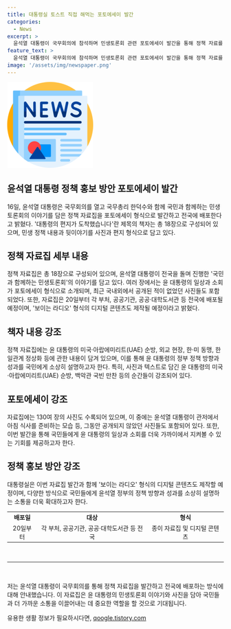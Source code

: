 ```yaml
---
title: 대통령실 토스트 직접 해먹는 포토에세이 발간
categories:
  - News
excerpt: >
  윤석열 대통령이 국무회의에 참석하며 민생토론회 관련 포토에세이 발간을 통해 정책 자료를 전국에 배포한다. 대통령의 편지가 도착했습니다란 제목의 책자에는 민생토론회의 뒷이야기와 대통령의 경험 등이 사진과 편지 형식으로 담겼다. 130여 장의 사진 중에는 일상 모습도 포함되어 있어 관심을 끌 것으로 전해졌다. 또한, 디지털 콘텐츠도 제작해 국민에게 보다 쉽게 정보를 전달할 예정이라고 대통령실은 전했다.
feature_text: >
  윤석열 대통령이 국무회의에 참석하며 민생토론회 관련 포토에세이 발간을 통해 정책 자료를 전국에 배포한다. 대통령의 편지가 도착했습니다란 제목의 책자에는 민생토론회의 뒷이야기와 대통령의 경험 등이 사진과 편지 형식으로 담겼다. 130여 장의 사진 중에는 일상 모습도 포함되어 있어 관심을 끌 것으로 전해졌다. 또한, 디지털 콘텐츠도 제작해 국민에게 보다 쉽게 정보를 전달할 예정이라고 대통령실은 전했다.
image: '/assets/img/newspaper.png'
---
```


<p><img src="/assets/img/newspaper.png" alt="kimp 속보" /></p>

<h2 data-ke-size="size26">윤석열 대통령 정책 홍보 방안 포토에세이 발간</h2>

<p data-ke-size="size16">16일, 윤석열 대통령은 국무회의를 열고 국무총리 한덕수와 함께 국민과 함께하는 민생토론회의 이야기를 담은 정책 자료집을 포토에세이 형식으로 발간하고 전국에 배포한다고 밝혔다. '대통령의 편지가 도착했습니다'란 제목의 책자는 총 18장으로 구성되어 있으며, 민생 정책 내용과 뒷이야기를 사진과 편지 형식으로 담고 있다.</p>

<h2 data-ke-size="size24">정책 자료집 세부 내용</h2> 

<p data-ke-size="size16">정책 자료집은 총 18장으로 구성되어 있으며, 윤석열 대통령이 전국을 돌며 진행한 '국민과 함께하는 민생토론회'의 이야기를 담고 있다. 여러 장에서는 윤 대통령의 일상과 소회가 포토에세이 형식으로 소개되며, 최근 국내외에서 공개된 적이 없었던 사진들도 포함되었다. 또한, 자료집은 20일부터 각 부처, 공공기관, 공공·대학도서관 등 전국에 배포될 예정이며, '보이는 라디오' 형식의 디지털 콘텐츠도 제작될 예정이라고 밝혔다.</p>

<h2 data-ke-size="size24">책자 내용 강조</h2>

<p data-ke-size="size16">정책 자료집에는 윤 대통령의 미국·아랍에미리트(UAE) 순방, 외교 현장, 한·미 동맹, 한일관계 정상화 등에 관한 내용이 담겨 있으며, 이를 통해 윤 대통령의 정부 정책 방향과 성과를 국민에게 소상히 설명하고자 한다. 특히, 사진과 텍스트로 담긴 윤 대통령의 미국·아랍에미리트(UAE) 순방, 백악관 국빈 만찬 등의 순간들이 강조되어 있다.</p>

<h2 data-ke-size="size24">포토에세이 강조</h2>

<p data-ke-size="size16">자료집에는 130여 장의 사진도 수록되어 있으며, 이 중에는 윤석열 대통령이 관저에서 아침 식사를 준비하는 모습 등, 그동안 공개되지 않았던 사진들도 포함되어 있다. 또한, 이번 발간을 통해 국민들에게 윤 대통령의 일상과 소회를 더욱 가까이에서 지켜볼 수 있는 기회를 제공하고자 한다.</p>

<h2 data-ke-size="size24">정책 홍보 방안 강조</h2>

<p data-ke-size="size16">대통령실은 이번 자료집 발간과 함께 '보이는 라디오' 형식의 디지털 콘텐츠도 제작할 예정이며, 다양한 방식으로 국민들에게 윤석열 정부의 정책 방향과 성과를 소상히 설명하는 소통을 더욱 확대하고자 한다.</p>

<table>
  <tr>
    <td style="text-align: center; height: 17px;"><b>배포일</b></td>
    <td style="text-align: center; height: 17px;"><b>대상</b></td>
    <td style="text-align: center; height: 17px;"><b>형식</b></td>
  </tr>
  <tr>
    <td style="text-align: center; height: 17px;">20일부터</td>
    <td style="text-align: center; height: 17px;">각 부처, 공공기관, 공공·대학도서관 등 전국</td>
    <td style="text-align: center; height: 17px;">종이 자료집 및 디지털 콘텐츠</td>
  </tr>
</table>

<p data-ke-size="size16">&nbsp;</p>

<hr>

<p data-ke-size="size16">&nbsp;</p>

<p>저는 윤석열 대통령이 국무회의를 통해 정책 자료집을 발간하고 전국에 배포하는 방식에 대해 안내했습니다. 이 자료집은 윤 대통령의 민생토론회 이야기와 사진을 담아 국민들과 더 가까운 소통을 이끌어내는 데 중요한 역할을 할 것으로 기대됩니다.</p>
유용한 생활 정보가 필요하시다면, <a href="https://qoogle.tistory.com" rel="dofollow">qoogle.tistory.com</a>


